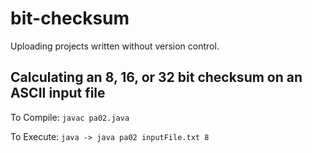 # bit-checksum
Uploading projects written without version control.

## Calculating an 8, 16, or 32 bit checksum on an ASCII input file


To Compile: ``javac pa02.java``

To Execute: ``java -> java pa02 inputFile.txt 8``